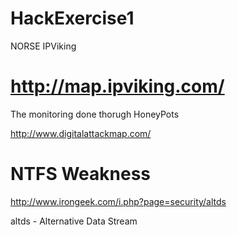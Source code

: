 # HackExercise1

NORSE IPViking
# http://map.ipviking.com/

The monitoring done thorugh HoneyPots

http://www.digitalattackmap.com/


# NTFS Weakness
http://www.irongeek.com/i.php?page=security/altds

altds - Alternative Data Stream



